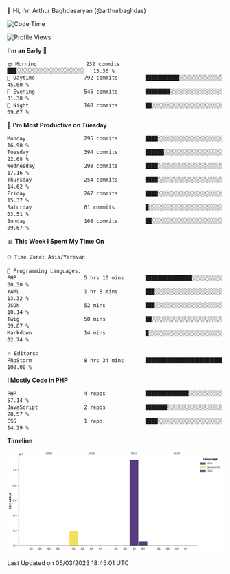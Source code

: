 👋 Hi, I’m Arthur Baghdasaryan (@arthurbaghdas)


<!--START_SECTION:waka-->
![Code Time](http://img.shields.io/badge/Code%20Time-501%20hrs%2028%20mins-blue)

![Profile Views](http://img.shields.io/badge/Profile%20Views-10-blue)

**I'm an Early 🐤** 

```text
🌞 Morning                232 commits         ███░░░░░░░░░░░░░░░░░░░░░░   13.36 % 
🌆 Daytime                792 commits         ███████████░░░░░░░░░░░░░░   45.60 % 
🌃 Evening                545 commits         ████████░░░░░░░░░░░░░░░░░   31.38 % 
🌙 Night                  168 commits         ██░░░░░░░░░░░░░░░░░░░░░░░   09.67 % 
```
📅 **I'm Most Productive on Tuesday** 

```text
Monday                   295 commits         ████░░░░░░░░░░░░░░░░░░░░░   16.98 % 
Tuesday                  394 commits         ██████░░░░░░░░░░░░░░░░░░░   22.68 % 
Wednesday                298 commits         ████░░░░░░░░░░░░░░░░░░░░░   17.16 % 
Thursday                 254 commits         ████░░░░░░░░░░░░░░░░░░░░░   14.62 % 
Friday                   267 commits         ████░░░░░░░░░░░░░░░░░░░░░   15.37 % 
Saturday                 61 commits          █░░░░░░░░░░░░░░░░░░░░░░░░   03.51 % 
Sunday                   168 commits         ██░░░░░░░░░░░░░░░░░░░░░░░   09.67 % 
```


📊 **This Week I Spent My Time On** 

```text
🕑︎ Time Zone: Asia/Yerevan

💬 Programming Languages: 
PHP                      5 hrs 10 mins       ███████████████░░░░░░░░░░   60.30 % 
YAML                     1 hr 8 mins         ███░░░░░░░░░░░░░░░░░░░░░░   13.32 % 
JSON                     52 mins             ███░░░░░░░░░░░░░░░░░░░░░░   10.14 % 
Twig                     50 mins             ██░░░░░░░░░░░░░░░░░░░░░░░   09.87 % 
Markdown                 14 mins             █░░░░░░░░░░░░░░░░░░░░░░░░   02.74 % 

🔥 Editors: 
PhpStorm                 8 hrs 34 mins       █████████████████████████   100.00 % 
```

**I Mostly Code in PHP** 

```text
PHP                      4 repos             ██████████████░░░░░░░░░░░   57.14 % 
JavaScript               2 repos             ███████░░░░░░░░░░░░░░░░░░   28.57 % 
CSS                      1 repo              ████░░░░░░░░░░░░░░░░░░░░░   14.29 % 
```



**Timeline**

![Lines of Code chart](https://raw.githubusercontent.com/arthurbaghdas/arthurbaghdas/main/assets/bar_graph.png)


 Last Updated on 05/03/2023 18:45:01 UTC
<!--END_SECTION:waka-->
